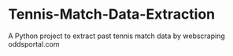 # Tennis-Match-Data-Extraction
A Python project to extract past tennis match data by webscraping oddsportal.com
